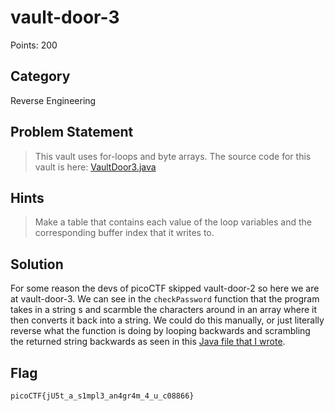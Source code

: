 # vault-door-3
Points: 200
## Category
Reverse Engineering
## Problem Statement
> This vault uses for-loops and byte arrays. The source code for this vault is here: [VaultDoor3.java](VaultDoor3.java)
## Hints
> Make a table that contains each value of the loop variables and the corresponding buffer index that it writes to.
## Solution
For some reason the devs of picoCTF skipped vault-door-2 so here we are at vault-door-3. We can see in the `checkPassword` function that the program takes in a string s and scarmble the characters around in an array where it then converts it back into a string. We could do this manually, or just literally reverse what the function is doing by looping backwards and scrambling the returned string backwards as seen in this [Java file that I wrote](vault3.java).
## Flag
`picoCTF{jU5t_a_s1mpl3_an4gr4m_4_u_c08866}`
